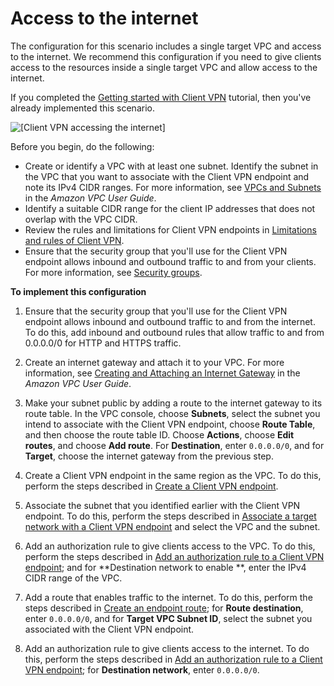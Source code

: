# Access to the internet<a name="scenario-internet"></a>

The configuration for this scenario includes a single target VPC and access to the internet\. We recommend this configuration if you need to give clients access to the resources inside a single target VPC and allow access to the internet\.

If you completed the [Getting started with Client VPN](cvpn-getting-started.md) tutorial, then you've already implemented this scenario\.

![\[Client VPN accessing the internet\]](http://docs.aws.amazon.com/vpn/latest/clientvpn-admin/images/client-vpn-scenario-igw.png)

Before you begin, do the following:
+ Create or identify a VPC with at least one subnet\. Identify the subnet in the VPC that you want to associate with the Client VPN endpoint and note its IPv4 CIDR ranges\. For more information, see [ VPCs and Subnets](https://docs.aws.amazon.com/vpc/latest/userguide/VPC_Subnets.html.html) in the *Amazon VPC User Guide*\.
+ Identify a suitable CIDR range for the client IP addresses that does not overlap with the VPC CIDR\. 
+ Review the rules and limitations for Client VPN endpoints in [Limitations and rules of Client VPN](what-is.md#what-is-limitations)\.
+ Ensure that the security group that you'll use for the Client VPN endpoint allows inbound and outbound traffic to and from your clients\. For more information, see [Security groups](client-authorization.md#security-groups)\.

**To implement this configuration**

1. Ensure that the security group that you'll use for the Client VPN endpoint allows inbound and outbound traffic to and from the internet\. To do this, add inbound and outbound rules that allow traffic to and from 0\.0\.0\.0/0 for HTTP and HTTPS traffic\.

1. Create an internet gateway and attach it to your VPC\. For more information, see [Creating and Attaching an Internet Gateway](https://docs.aws.amazon.com/vpc/latest/userguide/VPC_Internet_Gateway.html#Add_IGW_Attach_Gateway) in the *Amazon VPC User Guide*\.

1. Make your subnet public by adding a route to the internet gateway to its route table\. In the VPC console, choose **Subnets**, select the subnet you intend to associate with the Client VPN endpoint, choose **Route Table**, and then choose the route table ID\. Choose **Actions**, choose **Edit routes**, and choose **Add route**\. For **Destination**, enter `0.0.0.0/0`, and for **Target**, choose the internet gateway from the previous step\.

1. Create a Client VPN endpoint in the same region as the VPC\. To do this, perform the steps described in [Create a Client VPN endpoint](cvpn-working-endpoints.md#cvpn-working-endpoint-create)\.

1. Associate the subnet that you identified earlier with the Client VPN endpoint\. To do this, perform the steps described in [Associate a target network with a Client VPN endpoint](cvpn-working-target.md#cvpn-working-target-associate) and select the VPC and the subnet\.

1. Add an authorization rule to give clients access to the VPC\. To do this, perform the steps described in [Add an authorization rule to a Client VPN endpoint](cvpn-working-rules.md#cvpn-working-rule-authorize); and for **Destination network to enable **, enter the IPv4 CIDR range of the VPC\.

1. Add a route that enables traffic to the internet\. To do this, perform the steps described in [Create an endpoint route](cvpn-working-routes.md#cvpn-working-routes-create); for **Route destination**, enter `0.0.0.0/0`, and for **Target VPC Subnet ID**, select the subnet you associated with the Client VPN endpoint\.

1. Add an authorization rule to give clients access to the internet\. To do this, perform the steps described in [Add an authorization rule to a Client VPN endpoint](cvpn-working-rules.md#cvpn-working-rule-authorize); for **Destination network**, enter `0.0.0.0/0`\.